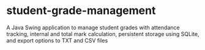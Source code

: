# student-grade-management
A Java Swing application to manage student grades with attendance tracking, internal and total mark calculation, persistent storage using SQLite, and export options to TXT and CSV files
